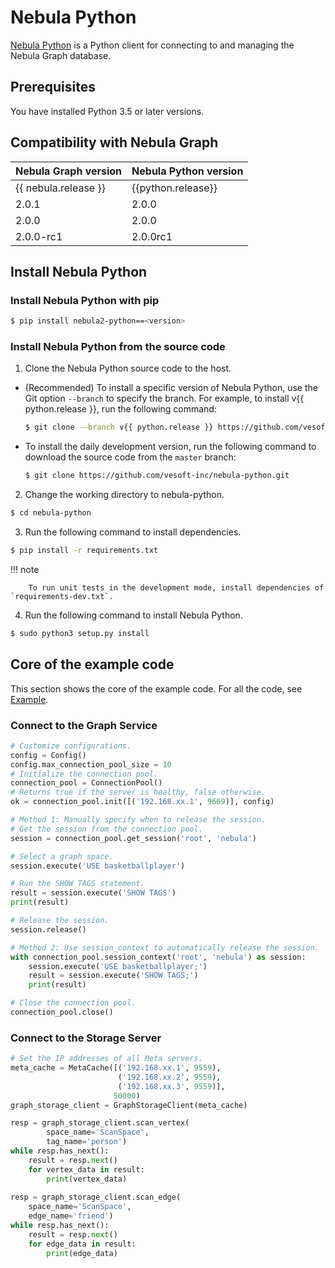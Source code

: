 # Nebula Python

[Nebula Python](https://github.com/vesoft-inc/nebula-python) is a Python client for connecting to and managing the Nebula Graph database.

## Prerequisites

You have installed Python 3.5 or later versions.

## Compatibility with Nebula Graph

|Nebula Graph version|Nebula Python version|
|:---|:---|
|{{ nebula.release }}|{{python.release}}|
|2.0.1|2.0.0|
|2.0.0|2.0.0|
|2.0.0-rc1|2.0.0rc1|

## Install Nebula Python

### Install Nebula Python with pip

```bash
$ pip install nebula2-python==<version>
```

### Install Nebula Python from the source code

1. Clone the Nebula Python source code to the host.

  - (Recommended) To install a specific version of Nebula Python, use the Git option `--branch` to specify the branch. For example, to install v{{ python.release }}, run the following command:

    ```bash
    $ git clone --branch v{{ python.release }} https://github.com/vesoft-inc/nebula-python.git
    ```

  - To install the daily development version, run the following command to download the source code from the `master` branch:

    ```bash
    $ git clone https://github.com/vesoft-inc/nebula-python.git
    ```

2. Change the working directory to nebula-python. 

  ```bash
  $ cd nebula-python
  ```

3. Run the following command to install dependencies.

  ```bash
  $ pip install -r requirements.txt
  ```

  !!! note

        To run unit tests in the development mode, install dependencies of `requirements-dev.txt`.

4. Run the following command to install Nebula Python.

  ```bash
  $ sudo python3 setup.py install
  ```

## Core of the example code

This section shows the core of the example code. For all the code, see [Example](https://github.com/vesoft-inc/nebula-python/tree/master/example).

### Connect to the Graph Service

```python
# Customize configurations.
config = Config()
config.max_connection_pool_size = 10
# Initialize the connection pool.
connection_pool = ConnectionPool()
# Returns true if the server is healthy, false otherwise.
ok = connection_pool.init([('192.168.xx.1', 9669)], config)

# Method 1: Manually specify when to release the session.
# Get the session from the connection pool.
session = connection_pool.get_session('root', 'nebula')

# Select a graph space.
session.execute('USE basketballplayer')

# Run the SHOW TAGS statement.
result = session.execute('SHOW TAGS')
print(result)

# Release the session.
session.release()

# Method 2: Use session_context to automatically release the session.
with connection_pool.session_context('root', 'nebula') as session:
    session.execute('USE basketballplayer;')
    result = session.execute('SHOW TAGS;')
    print(result)

# Close the connection pool.
connection_pool.close()
```

### Connect to the Storage Server

```python
# Set the IP addresses of all Meta servers.
meta_cache = MetaCache([('192.168.xx.1', 9559),
                        ('192.168.xx.2', 9559),
                        ('192.168.xx.3', 9559)],
                       50000)
graph_storage_client = GraphStorageClient(meta_cache)

resp = graph_storage_client.scan_vertex(
        space_name='ScanSpace',
        tag_name='person')
while resp.has_next():
    result = resp.next()
    for vertex_data in result:
        print(vertex_data)
        
resp = graph_storage_client.scan_edge(
    space_name='ScanSpace',
    edge_name='friend')
while resp.has_next():
    result = resp.next()
    for edge_data in result:
        print(edge_data)
```